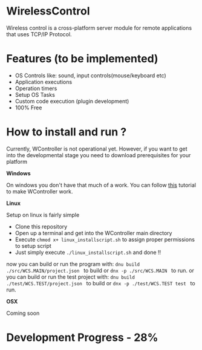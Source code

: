# WirelessControl
Wireless control is a cross-platform server module for remote applications that uses TCP/IP Protocol.
# Features (to be implemented) 
* OS Controls like: sound, input controls(mouse/keyboard etc)
* Application executions
* Operation timers
* Setup OS Tasks
* Custom code execution (plugin development)
* 100% Free

# How to install and run ?

Currently, WController is not operational yet. However, if you want to get into the developmental stage you need to download prerequisites for your platform

**Windows**

On windows you don't have that much of a work. You can follow [this](https://blogs.msdn.microsoft.com/sujitdmello/2015/04/23/step-by-step-installation-instructions-for-getting-dnx-on-your-windows-machine/) tutorial to make WController work.

**Linux**

Setup on linux is fairly simple

* Clone this repository
* Open up a terminal and get into the WController main directory
* Execute ```chmod x+ linux_installscript.sh``` to assign proper permissions to setup script
* Just simply execute ```./linux_installscript.sh``` and done !!

now you can build or run the program with:
 ```dnu build ./src/WCS.MAIN/project.json ``` to build or  ```dnx -p ./src/WCS.MAIN ``` to run.
or you can build or run the test project with:
 ```dnu build ./test/WCS.TEST/project.json ``` to build or  ```dnx -p ./test/WCS.TEST test ``` to run.

**OSX**

Coming soon

# Development Progress - 28%
